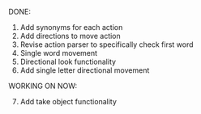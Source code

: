DONE:

1. Add synonyms for each action
2. Add directions to move action
3. Revise action parser to specifically check first word
4. Single word movement
5. Directional look functionality
6. Add single letter directional movement

WORKING ON NOW:

7. Add take object functionality
